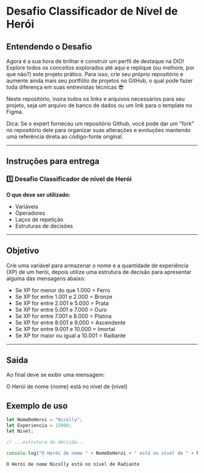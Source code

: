 # Desafio Classificador de Nível de Herói

## Entendendo o Desafio

Agora é a sua hora de brilhar e construir um perfil de destaque na DIO! Explore todos os conceitos explorados até aqui e replique (ou melhore, por que não?) este projeto prático. Para isso, crie seu próprio repositório e aumente ainda mais seu portfólio de projetos no GitHub, o qual pode fazer toda diferença em suas entrevistas técnicas 😎

Neste repositório, insira todos os links e arquivos necessários para seu projeto, seja um arquivo de banco de dados ou um link para o template no Figma.

Dica: Se o expert forneceu um repositório Github, você pode dar um "fork" no repositório dele para organizar suas alterações e evoluções mantendo uma referência direta ao código-fonte original.

---

## Instruções para entrega

### 1️⃣ Desafio Classificador de nível de Herói

**O que deve ser utilizado:**
- Variáveis
- Operadores
- Laços de repetição
- Estruturas de decisões

---

## Objetivo

Crie uma variável para armazenar o nome e a quantidade de experiência (XP) de um herói, depois utilize uma estrutura de decisão para apresentar alguma das mensagens abaixo:

- Se XP for menor do que 1.000 = Ferro
- Se XP for entre 1.001 e 2.000 = Bronze
- Se XP for entre 2.001 e 5.000 = Prata
- Se XP for entre 5.001 e 7.000 = Ouro
- Se XP for entre 7.001 e 8.000 = Platina
- Se XP for entre 8.001 e 9.000 = Ascendente
- Se XP for entre 9.001 e 10.000 = Imortal
- Se XP for maior ou igual a 10.001 = Radiante

---

## Saída

Ao final deve se exibir uma mensagem:

O Herói de nome {nome} está no nível de {nivel}


## Exemplo de uso

```js
let NomeDoHeroi = "Nicolly";
let Experiencia = 15000;
let Nivel;

// ...estrutura de decisão...

console.log("O Herói de nome " + NomeDoHeroi + " está no nível de " + Nivel);

O Herói de nome Nicolly está no nível de Radiante
